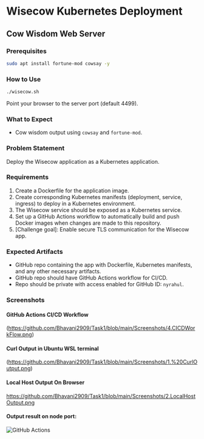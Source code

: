 # Wisecow Kubernetes Deployment

## Cow Wisdom Web Server

### Prerequisites
```bash
sudo apt install fortune-mod cowsay -y
```

### How to Use
```bash
./wisecow.sh
```
Point your browser to the server port (default 4499).

### What to Expect
- Cow wisdom output using `cowsay` and `fortune-mod`.

### Problem Statement
Deploy the Wisecow application as a Kubernetes application.

### Requirements
1. Create a Dockerfile for the application image.
2. Create corresponding Kubernetes manifests (deployment, service, ingress) to deploy in a Kubernetes environment.
3. The Wisecow service should be exposed as a Kubernetes service.
4. Set up a GitHub Actions workflow to automatically build and push Docker images when changes are made to this repository.
5. [Challenge goal]: Enable secure TLS communication for the Wisecow app.

### Expected Artifacts
- GitHub repo containing the app with Dockerfile, Kubernetes manifests, and any other necessary artifacts.
- GitHub repo should have GitHub Actions workflow for CI/CD.
- Repo should be private with access enabled for GitHub ID: `nyrahul`.

### Screenshots

#### GitHub Actions CI/CD Workflow
(https://github.com/Bhavani2909/Task1/blob/main/Screenshots/4.CICDWorkFlow.png)

#### Curl Output in Ubuntu WSL terminal
(https://github.com/Bhavani2909/Task1/blob/main/Screenshots/1.%20CurlOutput.png)

#### Local Host Output On Browser
https://github.com/Bhavani2909/Task1/blob/main/Screenshots/2.LocalHostOutput.png

#### Output result on node port:
![GitHub Actions](Screenshots/ResultOnNodePort.png)
